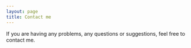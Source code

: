 ```yaml
---
layout: page
title: Contact me
---
```


If you are having any problems, any questions or suggestions, feel free to contact me.
